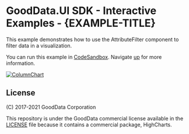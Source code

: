 # GoodData.UI SDK - Interactive Examples - {EXAMPLE-TITLE}

This example demonstrates how to use the AttributeFilter component to filter data in a visualization.

You can run this example in [CodeSandbox](https://codesandbox.io/p/sandbox/github/ivanmjartan/gooddata-ui-sdk/tree/IMJ-RAIL-5122-test2/examples/sdk-interactive-examples/examples/example-attributefilter?file=/src/example/Example.tsx). Navigate [up](https://github.com/gooddata/gooddata-ui-examples) for more information.

[![ColumnChart](/assets/example-localhost-columnchart.png)](https://codesandbox.io/s/github/gooddata/gooddata-ui-examples/tree/master/example-columnchart?file=/src/App/index.js)

## License

(C) 2017-2021 GoodData Corporation

This repository is under the GoodData commercial license available in the [LICENSE](LICENSE) file because it contains a commercial package, HighCharts.